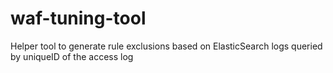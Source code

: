 # waf-tuning-tool
Helper tool to generate rule exclusions based on ElasticSearch logs queried by uniqueID of the access log
